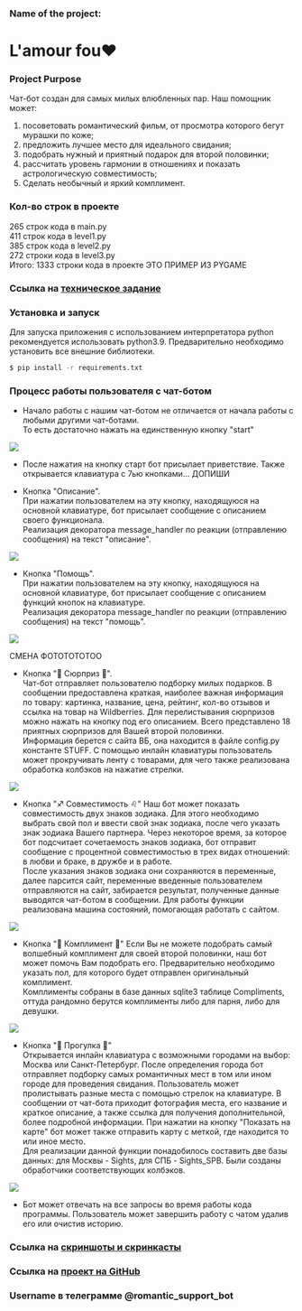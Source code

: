 ### Name of the project:  
# L'amour fou❤️

### Project Purpose 
Чат-бот создан для самых милых влюбленных пар. Наш помощник может:
1. посоветовать романтический фильм, от просмотра которого бегут мурашки по коже;
2. предложить лучшее место для идеального свидания;
3. подобрать нужный и приятный подарок для второй половинки; 
4. рассчитать уровень гармонии в отношениях и показать астрологическую совместимость;
5. Сделать необычный и яркий комплимент.

### Кол-во строк в проекте
265 строк кода в main.py  
411 строк кода в level1.py  
385 строк кода в level2.py  
272 строки кода в level3.py  
Итого: 1333 строки кода в проекте
ЭТО ПРИМЕР ИЗ PYGAME

### Ссылка на [**техническое задание**](materials/technical_specification.md)

### Установка и запуск

Для запуска приложения с использованием интерпретатора python рекомендуется использовать python3.9.
Предварительно необходимо установить все внешние библиотеки.

```sh
$ pip install -r requirements.txt
```


### Процесс работы пользователя с чат-ботом

- Начало работы с нашим чат-ботом не отличается от начала работы с любыми другими чат-ботами.  
То есть достаточно нажать на единственную кнопку "start"

![](imgs/start_bot.png)

- После нажатия на кнопку старт бот присылает приветствие. Также открывается клавиатура с 7ью кнопками...
ДОПИШИ

- Кнопка "Описание".  
При нажатии пользователем на эту кнопку, находящуюся на основной клавиатуре,
бот присылает сообщение с описанием своего функционала.  
Реализация декоратора message_handler по реакции (отправлению сообщения) на текст "описание".

![](imgs/description_bot.png)

- Кнопка "Помощь".  
При нажатии пользователем на эту кнопку, находящуюся на основной клавиатуре,
бот присылает сообщение с описанием функций кнопок на клавиатуре.  
Реализация декоратора message_handler по реакции (отправлению сообщения) на текст "помощь".

![](imgs/b_help_bot.png)

СМЕНА ФОТОТОТОТОО

- Кнопка "🎁 Сюрприз 🎁".  
Чат-бот отправляет пользователю подборку милых подарков.
В сообщении предоставлена краткая, наиболее важная информация по товару: картинка,
название, цена, рейтинг, кол-во отзывов и ссылка на товар на Wildberries.
Для перелистывания сюрпризов можно нажать на кнопку под его описанием. 
Всего представлено 18 приятных сюрпризов для Вашей второй половинки.  
Информация берется с сайта ВБ, она находится в файле config.py константе STUFF.
С помощью инлайн клавиатуры пользователь может прокручивать ленту с товарами, для чего также
реализована обработка колбэков на нажатие стрелки.

![](imgs/surprise_bot.png)

- Кнопка "♐️ Совместимость ♌️"
Наш бот может показать совместимость двух знаков зодиака.
Для этого необходимо выбрать свой пол и ввести свой знак зодиака, 
после чего указать знак зодиака Вашего партнера. 
Через некоторое время, за которое бот подсчитает сочетаемость знаков зодиака,
бот отправит сообщение с процентной совместимостью в трех видах отношений: в любви и браке,
в дружбе и в работе.  
После указания знаков зодиака они сохраняются в переменные, далее парсится сайт,
переменные введенные пользователем отправляются на сайт, забирается результат, 
полученные данные выводятся чат-ботом в сообщении. 
Для работы функции реализована машина состояний, помогающая работать с сайтом.

![](imgs/compatibility_bot.png)

- Кнопка "💌 Комплимент 🎀"
Если Вы не можете подобрать самый волшебный комплимент для своей второй половинки,
наш бот может помочь Вам подобрать его. Предварительно необходимо
указать пол, для которого будет отправлен оригинальный комплимент.  
Комплименты собраны в базе данных sqlite3 таблице Compliments, 
оттуда рандомно берутся комплименты либо для парня, либо для девушки.

![](imgs/compliment_bot.png)


- Кнопка "🚗 Прогулка 🚗"  
Открывается инлайн клавиатура 
с возможными городами на выбор: Москва или Санкт-Петербург. После определения города бот
отправляет подборку самых романтичных мест в том или ином городе для проведения свидания.
Пользователь может пролистывать разные места с помощью стрелок на клавиатуре. В сообщении
от чат-бота приходит фотография места, его название и краткое описание, а также ссылка
для получения дополнительной, более подробной информации. При нажатии на кнопку "Показать на карте"
бот может также отправить карту с меткой, где находится то или иное место.  
Для реализации данной функции понадобилось составить две базы данных: для Москвы - Sights,
для СПБ - Sights_SPB. Были созданы обработчики соответствующих колбэков. 

![](imgs/walking_bot.png)

- Бот может отвечать на все запросы во время работы кода программы.
Пользователь может завершить работу с чатом удалив его или очистив историю.

### Ссылка на [**скриншоты и скринкасты**]()

### Ссылка на [**проект на GitHub**](https://github.com/Crist1x/YANDEX_BOT_PROJECT)

### Username в телеграмме @romantic_support_bot